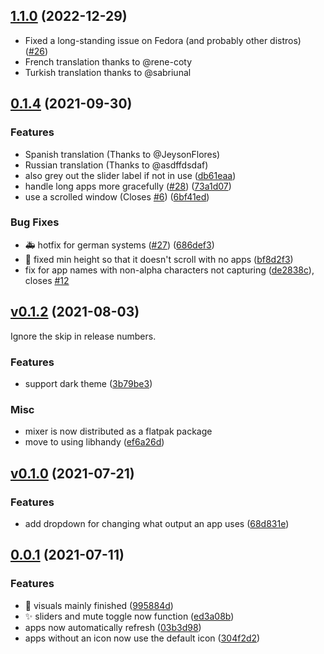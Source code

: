 ## [1.1.0](https://github.com/ChildishGiant/mixer/compare/1.0.0...1.1.0) (2022-12-29)

* Fixed a long-standing issue on Fedora (and probably other distros) ([#26](https://github.com/ChildishGiant/mixer/issues/26))
* French translation thanks to @rene-coty
* Turkish translation thanks to @sabriunal

## [0.1.4](https://github.com/ChildishGiant/mixer/compare/v0.1.3...v0.1.4) (2021-09-30)


### Features

* Spanish translation (Thanks to @JeysonFlores)
* Russian translation (Thanks to @asdffdsdaf)
* also grey out the slider label if not in use ([db61eaa](https://github.com/ChildishGiant/mixer/commit/db61eaad19cc631ed977e34c37803be4ca030a5f))
* handle long apps more gracefully ([#28](https://github.com/ChildishGiant/mixer/issues/28)) ([73a1d07](https://github.com/ChildishGiant/mixer/commit/73a1d078113a582acc7804ab7d744b1e2fcea4c7))
* use a scrolled window (Closes [#6](https://github.com/ChildishGiant/mixer/issues/6)) ([6bf41ed](https://github.com/ChildishGiant/mixer/commit/6bf41ed5d83dfc5c3a041348b1c5ffb17891a228))


### Bug Fixes

* :ambulance: hotfix for german systems ([#27](https://github.com/ChildishGiant/mixer/issues/27)) ([686def3](https://github.com/ChildishGiant/mixer/commit/686def3b9a6c994d728ecdb3c140648bf9707521))
* :bug: fixed min height so that it doesn't scroll with no apps ([bf8d2f3](https://github.com/ChildishGiant/mixer/commit/bf8d2f34566cddb2a521e4d279af785cced55fae))
* fix for app names with non-alpha characters not capturing ([de2838c](https://github.com/ChildishGiant/mixer/commit/de2838c33b266d817abd8800326be5066f0f144e)), closes [#12](https://github.com/ChildishGiant/mixer/issues/12)

## [v0.1.2](https://github.com/ChildishGiant/Mixer/compare/v0.1.0...v0.1.2) (2021-08-03)
Ignore the skip in release numbers.
### Features

* support dark theme ([3b79be3](https://github.com/ChildishGiant/Mixer/commit/3b79be3a43b895491871f7404c1ab0388e3ae9fd))

### Misc

* mixer is now distributed as a flatpak package
* move to using libhandy ([ef6a26d](https://github.com/ChildishGiant/mixer/commit/ef6a26d7d5f98cbb47c6fed9609306965bfec9d7))


## [v0.1.0](https://github.com/ChildishGiant/Mixer/compare/0.0.1...v0.1.0) (2021-07-21)

### Features

* add dropdown for changing what output an app uses ([68d831e](https://github.com/ChildishGiant/Mixer/commit/68d831eb249d6c7b4c593cd9e4ac1807eb648edc))



## [0.0.1](https://github.com/ChildishGiant/Mixer/compare/f5c29056c4e66951ac5b5b1a06b604e02dd9c05a...0.0.1) (2021-07-11)

### Features

* :tada: visuals mainly finished ([995884d](https://github.com/ChildishGiant/Mixer/commit/995884d1467072b74af2ab90f45d39b6823eff1a))
* ✨️ sliders and mute toggle now function ([ed3a08b](https://github.com/ChildishGiant/Mixer/commit/ed3a08bcec30c5fd10514aa17dd4fc199a169ef6))
* apps now automatically refresh ([03b3d98](https://github.com/ChildishGiant/Mixer/commit/03b3d98517227c1fb7f1e28bd172bc4b433b0f52))
* apps without an icon now use the default icon ([304f2d2](https://github.com/ChildishGiant/Mixer/commit/304f2d28a0b39a59b9e26afdd6c36f870cef693f))



